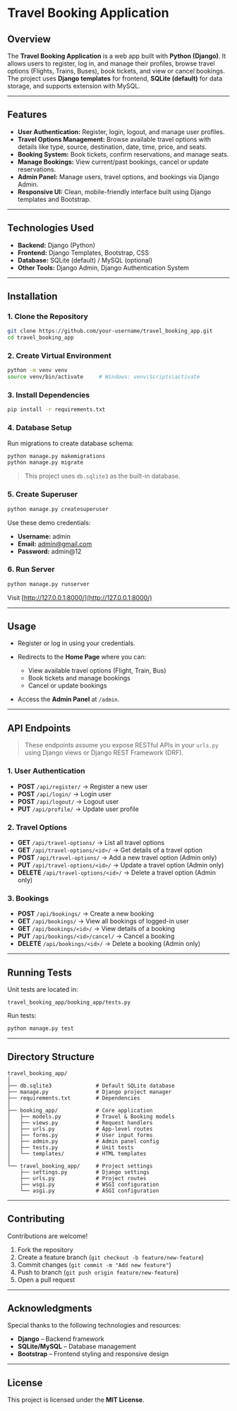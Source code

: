 # Travel Booking Application

## Overview

The **Travel Booking Application** is a web app built with **Python (Django)**. It allows users to register, log in, and manage their profiles, browse travel options (Flights, Trains, Buses), book tickets, and view or cancel bookings. The project uses **Django templates** for frontend, **SQLite (default)** for data storage, and supports extension with MySQL.

---

## Features

* **User Authentication:** Register, login, logout, and manage user profiles.
* **Travel Options Management:** Browse available travel options with details like type, source, destination, date, time, price, and seats.
* **Booking System:** Book tickets, confirm reservations, and manage seats.
* **Manage Bookings:** View current/past bookings, cancel or update reservations.
* **Admin Panel:** Manage users, travel options, and bookings via Django Admin.
* **Responsive UI:** Clean, mobile-friendly interface built using Django templates and Bootstrap.

---

## Technologies Used

* **Backend:** Django (Python)
* **Frontend:** Django Templates, Bootstrap, CSS
* **Database:** SQLite (default) / MySQL (optional)
* **Other Tools:** Django Admin, Django Authentication System

---

## Installation

### 1. Clone the Repository

```bash
git clone https://github.com/your-username/travel_booking_app.git
cd travel_booking_app
```

### 2. Create Virtual Environment

```bash
python -m venv venv
source venv/bin/activate     # Windows: venv\Scripts\activate
```

### 3. Install Dependencies

```bash
pip install -r requirements.txt
```

### 4. Database Setup

Run migrations to create database schema:

```bash
python manage.py makemigrations
python manage.py migrate
```

> This project uses `db.sqlite3` as the built-in database.

### 5. Create Superuser

```bash
python manage.py createsuperuser
```

Use these demo credentials:

* **Username:** admin
* **Email:** [admin@gmail.com](mailto:admin@gmail.com)
* **Password:** admin@12

### 6. Run Server

```bash
python manage.py runserver
```

Visit [http://127.0.0.1:8000/](http://127.0.0.1:8000/)

---

## Usage

* Register or log in using your credentials.
* Redirects to the **Home Page** where you can:

  * View available travel options (Flight, Train, Bus)
  * Book tickets and manage bookings
  * Cancel or update bookings
* Access the **Admin Panel** at `/admin`.

---

## API Endpoints

> These endpoints assume you expose RESTful APIs in your `urls.py` using Django views or Django REST Framework (DRF).

### 1. User Authentication

* **POST** `/api/register/` → Register a new user
* **POST** `/api/login/` → Login user
* **POST** `/api/logout/` → Logout user
* **PUT** `/api/profile/` → Update user profile

### 2. Travel Options

* **GET** `/api/travel-options/` → List all travel options
* **GET** `/api/travel-options/<id>/` → Get details of a travel option
* **POST** `/api/travel-options/` → Add a new travel option (Admin only)
* **PUT** `/api/travel-options/<id>/` → Update a travel option (Admin only)
* **DELETE** `/api/travel-options/<id>/` → Delete a travel option (Admin only)

### 3. Bookings

* **POST** `/api/bookings/` → Create a new booking
* **GET** `/api/bookings/` → View all bookings of logged-in user
* **GET** `/api/bookings/<id>/` → View details of a booking
* **PUT** `/api/bookings/<id>/cancel/` → Cancel a booking
* **DELETE** `/api/bookings/<id>/` → Delete a booking (Admin only)

---

## Running Tests

Unit tests are located in:

```
travel_booking_app/booking_app/tests.py
```

Run tests:

```bash
python manage.py test
```

---

## Directory Structure

```
travel_booking_app/
│
├── db.sqlite3              # Default SQLite database
├── manage.py               # Django project manager
├── requirements.txt        # Dependencies
│
├── booking_app/            # Core application
│   ├── models.py           # Travel & Booking models
│   ├── views.py            # Request handlers
│   ├── urls.py             # App-level routes
│   ├── forms.py            # User input forms
│   ├── admin.py            # Admin panel config
│   ├── tests.py            # Unit tests
│   └── templates/          # HTML templates
│
└── travel_booking_app/     # Project settings
    ├── settings.py         # Django settings
    ├── urls.py             # Project routes
    ├── wsgi.py             # WSGI configuration
    └── asgi.py             # ASGI configuration
```

---

## Contributing

Contributions are welcome!

1. Fork the repository
2. Create a feature branch (`git checkout -b feature/new-feature`)
3. Commit changes (`git commit -m "Add new feature"`)
4. Push to branch (`git push origin feature/new-feature`)
5. Open a pull request

---

## Acknowledgments

Special thanks to the following technologies and resources:

* **Django** – Backend framework
* **SQLite/MySQL** – Database management
* **Bootstrap** – Frontend styling and responsive design

---

## License

This project is licensed under the **MIT License**.




